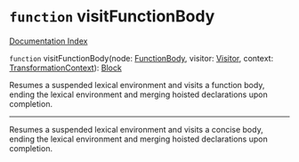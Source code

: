 # `function` visitFunctionBody

[Documentation Index](../README.md)

`function` visitFunctionBody(node: [FunctionBody](../type.FunctionBody/README.md), visitor: [Visitor](../type.Visitor/README.md), context: [TransformationContext](../interface.TransformationContext/README.md)): [Block](../interface.Block/README.md)

Resumes a suspended lexical environment and visits a function body, ending the lexical
environment and merging hoisted declarations upon completion.

------

Resumes a suspended lexical environment and visits a concise body, ending the lexical
environment and merging hoisted declarations upon completion.

